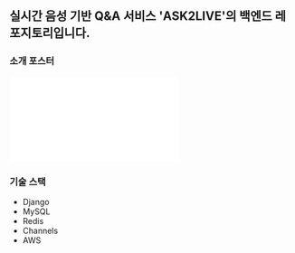 ## 실시간 음성 기반 Q&A 서비스 'ASK2LIVE'의 백엔드 레포지토리입니다.

### 소개 포스터
![poster](./poster.pdf)

### 기술 스택
- Django
- MySQL
- Redis
- Channels
- AWS